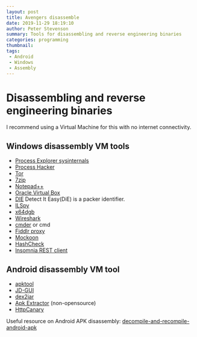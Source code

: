 ```yaml
---
layout: post
title: Avengers disassemble
date: 2019-11-29 18:19:10
author: Peter Stevenson
summary: Tools for disassembling and reverse engineering binaries
categories: programming
thumbnail:
tags:
 - Android
 - Windows
 - Assembly
---
```


# Disassembling and reverse engineering binaries

I recommend using a Virtual Machine for this with no internet connectivity.

## Windows disassembly VM tools

* [Process Explorer sysinternals](https://docs.microsoft.com/en-us/sysinternals/downloads/process-explorer)
* [Process Hacker](https://github.com/processhacker/processhacker)
* [Tor](https://www.torproject.org/)
* [7zip](https://www.7-zip.org/)
* [Notepad++](https://notepad-plus-plus.org/downloads/)
* [Oracle Virtual Box](https://www.virtualbox.org/)
* [DIE](https://github.com/horsicq/Detect-It-Easy) Detect It Easy(DiE) is a packer identifier.
* [ILSpy](https://github.com/icsharpcode/ILSpy)
* [x64dgb](https://x64dbg.com)
* [Wireshark](https://www.wireshark.org/)
* [cmder](https://cmder.net/) or cmd
* [Fiddlr proxy](https://www.telerik.com/fiddler)
* [Mockoon](https://github.com/mockoon/mockoon)
* [HashCheck](https://github.com/gurnec/HashCheck)
* [Insomnia REST client](https://insomnia.rest/)

## Android disassembly VM tool

* [apktool](https://github.com/iBotPeaches/Apktool)
* [JD-GUI](https://java-decompiler.github.io/)
* [dex2jar](https://github.com/pxb1988/dex2jar)
* [Apk Extractor](https://play.google.com/store/apps/details?id=com.ext.ui&hl=en) (non-opensource)
* [HttpCanary](https://github.com/MegatronKing/HttpCanary)

Useful resource on Android APK disassembly: [decompile-and-recompile-android-apk](https://blog.bramp.net/post/2015/08/01/decompile-and-recompile-android-apk/)
